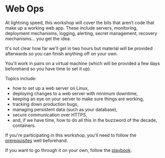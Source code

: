 # Web Ops

At lightning speed, this workshop will cover the bits that aren’t code that make up a working web app. These include servers, monitoring, deployment mechanisms, logging, alerting, secret management, recovery mechanisms… you get the idea.

It's not clear how far we'll get in two hours but material will be provided afterwards so you can finish anything off on your own.

You'll work in pairs on a virtual machine (which will be provided a few days beforehand so you have time to set it up).

Topics include:

  * how to set up a web server on Linux,
  * deploying changes to a web server with minimum downtime,
  * keeping an eye on your server to make sure things are working,
  * tracking down production bugs,
  * managing persistent data (such as your database),
  * secure communication over HTTPS,
  * and, if we have time, how to do all this in the buzzword of the decade, containers.

If you're participating in this workshop, you'll need to follow the [prerequisites][Prerequisites] well beforehand.

If you want to go through it on your own, follow the [playbook][Playbook].

[Prerequisites]: https://github.com/SamirTalwar/webops-workshop/blob/master/PREREQUISITES.md
[Playbook]: https://github.com/SamirTalwar/webops-workshop/blob/master/PLAYBOOK.md
